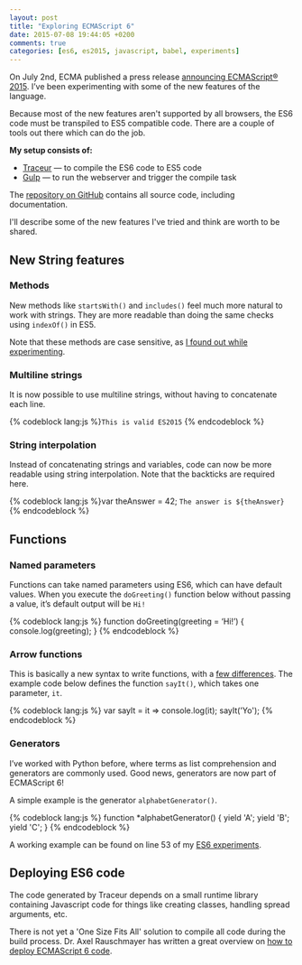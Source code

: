 ```yaml
---
layout: post
title: "Exploring ECMAScript 6"
date: 2015-07-08 19:44:05 +0200
comments: true
categories: [es6, es2015, javascript, babel, experiments]
---
```


On July 2nd, ECMA published a press release [announcing ECMAScript&reg; 2015](http://www.ecma-international.org/publications/standards/Ecma-262.htm). I’ve been experimenting with some of the new features of the language.

Because most of the new features aren't supported by all browsers, the ES6 code must be transpiled to ES5 compatible code. There are a couple of tools out there which can do the job. 

**My setup consists of:**

- [Traceur](https://github.com/google/traceur-compiler) &mdash; to compile the ES6 code to ES5 code
- [Gulp](http://gulpjs.com/) &mdash; to run the webserver and trigger the compile task

The [repository on GitHub](https://github.com/Voles/es6-traceur-gulp) contains all source code, including documentation.

I'll describe some of the new features I've tried and think are worth to be shared.

## New String features

### Methods
New methods like `startsWith()` and `includes()` feel much more natural to work with strings.
They are  more readable than doing the same checks using `indexOf()` in ES5.

Note that these methods are case sensitive, as [I found out while experimenting](https://github.com/Voles/es6-traceur-gulp/blob/master/app/main.js#L12).

### Multiline strings
It is now possible to use multiline strings, without having to concatenate each line.

{% codeblock lang:js %}`This is
valid ES2015`
{% endcodeblock %} 

### String interpolation
Instead of concatenating strings and variables, code can now be more readable using string interpolation. Note that the backticks are required here.

{% codeblock lang:js %}var theAnswer = 42;
`The answer is ${theAnswer}`
{% endcodeblock %}

## Functions

### Named parameters
Functions can take named parameters using ES6, which can have default values.
When you execute the `doGreeting()` function below without passing a value, it’s default output will be `Hi!`

{% codeblock lang:js %}
function doGreeting(greeting = ‘Hi!’) {
    console.log(greeting);
}
{% endcodeblock %}

### Arrow functions
This is basically a new syntax to write functions, with a [few differences](https://leanpub.com/understandinges6/read/#leanpub-auto-arrow-functions). The example code below defines the function `sayIt()`, which takes one parameter, `it`.

{% codeblock lang:js %}
var sayIt = it => console.log(it);
sayIt('Yo');
{% endcodeblock %}

### Generators
I’ve worked with Python before, where terms as list comprehension and generators are commonly used.
Good news, generators are now part of ECMAScript 6!

A simple example is the generator `alphabetGenerator()`.

{% codeblock lang:js %}
function *alphabetGenerator() {
    yield 'A';
    yield 'B';
    yield 'C';
}
{% endcodeblock %}

A working example can be found on line 53 of my [ES6 experiments](https://github.com/Voles/es6-traceur-gulp/blob/master/app/main.js#L53).

## Deploying ES6 code

The code generated by Traceur depends on a small runtime library containing Javascript code for things like creating classes, handling spread arguments, etc. 

There is not yet a 'One Size Fits All' solution to compile all code during the build process.
Dr. Axel Rauschmayer has written a great overview on [how to deploy ECMAScript 6 code](http://www.2ality.com/2015/04/deploying-es6.html).

